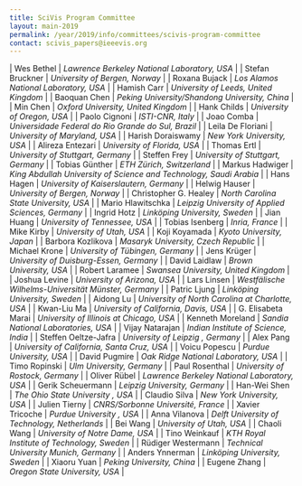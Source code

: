 ```yaml
---
title: SciVis Program Committee
layout: main-2019
permalink: /year/2019/info/committees/scivis-program-committee
contact: scivis_papers@ieeevis.org
---
```

| Wes Bethel | *Lawrence Berkeley National Laboratory, USA* |
| Stefan Bruckner | *University of Bergen, Norway* |
| Roxana Bujack | *Los Alamos National Laboratory, USA* |
| Hamish Carr | *University of Leeds, United Kingdom* |
| Baoquan Chen | *Peking University/Shandong University, China* |
| Min Chen | *Oxford University, United Kingdom* |
| Hank Childs | *University of Oregon, USA* |
| Paolo Cignoni | *ISTI-CNR, Italy* |
| Joao Comba | *Universidade Federal do Rio Grande do Sul, Brazil* |
| Leila De Floriani | *University of Maryland, USA* |
| Harish Doraiswamy | *New York University, USA* |
| Alireza Entezari | *University of Florida, USA* |
| Thomas Ertl | *University of Stuttgart, Germany* |
| Steffen Frey | *University of Stuttgart, Germany* |
| Tobias Günther | *ETH Zürich, Switzerland* |
| Markus Hadwiger | *King Abdullah University of Science and Technology, Saudi Arabia* |
| Hans Hagen | *University of Kaiserslautern, Germany* |
| Helwig Hauser | *University of Bergen, Norway* |
| Christopher G. Healey | *North Carolina State University, USA* |
| Mario Hlawitschka | *Leipzig University of Applied Sciences, Germany* |
| Ingrid Hotz | *Linköping University, Sweden* |
| Jian Huang | *University of Tennessee, USA* |
| Tobias Isenberg | *Inria, France* |
| Mike Kirby | *University of Utah, USA* |
| Koji Koyamada | *Kyoto University, Japan* |
| Barbora Kozlikova | *Masaryk University, Czech Republic* |
| Michael Krone | *University of Tübingen, Germany* |
| Jens Krüger | *University of Duisburg-Essen, Germany* |
| David Laidlaw | *Brown University, USA* |
| Robert Laramee | *Swansea University, United Kingdom* |
| Joshua Levine | *University of Arizona, USA* |
| Lars Linsen | *Westfälische Wilhelms-Universität Münster, Germany* |
| Patric Ljung | *Linköping University, Sweden* |
| Aidong Lu | *University of North Carolina at Charlotte, USA* |
| Kwan-Liu Ma | *University of California, Davis, USA* |
| G. Elisabeta Marai | *University of Illinois at Chicago, USA* |
| Kenneth Moreland | *Sandia National Laboratories, USA* |
| Vijay Natarajan | *Indian Institute of Science, India* |
| Steffen Oeltze-Jafra | *University of Leipzig , Germany* |
| Alex Pang | *University of California, Santa Cruz, USA* |
| Voicu Popescu | *Purdue University, USA* |
| David Pugmire | *Oak Ridge National Laboratory, USA* |
| Timo Ropinski | *Ulm University, Germany* |
| Paul Rosenthal | *University of Rostock, Germany* |
| Oliver Rübel | *Lawrence Berkeley National Laboratory, USA* |
| Gerik Scheuermann | *Leipzig University, Germany* |
| Han-Wei Shen | *The Ohio State University , USA* |
| Claudio Silva | *New York University, USA* |
| Julien Tierny | *CNRS/Sorbonne Université, France* |
| Xavier Tricoche | *Purdue University , USA* |
| Anna Vilanova | *Delft University of Technology, Netherlands* |
| Bei Wang | *University of Utah, USA* |
| Chaoli Wang | *University of Notre Dame, USA* |
| Tino Weinkauf | *KTH Royal Institute of Technology, Sweden* |
| Rüdiger Westermann | *Technical University Munich, Germany* |
| Anders Ynnerman | *Linköping University, Sweden* |
| Xiaoru Yuan | *Peking University, China* |
| Eugene Zhang | *Oregon State University, USA* |
